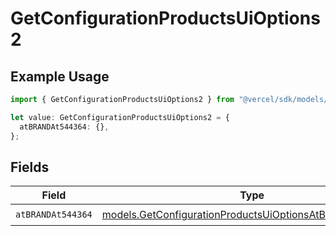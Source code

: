 # GetConfigurationProductsUiOptions2

## Example Usage

```typescript
import { GetConfigurationProductsUiOptions2 } from "@vercel/sdk/models/getconfigurationproductsop.js";

let value: GetConfigurationProductsUiOptions2 = {
  atBRANDAt544364: {},
};
```

## Fields

| Field                                                                                                                    | Type                                                                                                                     | Required                                                                                                                 | Description                                                                                                              |
| ------------------------------------------------------------------------------------------------------------------------ | ------------------------------------------------------------------------------------------------------------------------ | ------------------------------------------------------------------------------------------------------------------------ | ------------------------------------------------------------------------------------------------------------------------ |
| `atBRANDAt544364`                                                                                                        | [models.GetConfigurationProductsUiOptionsAtBRANDAt544364](../models/getconfigurationproductsuioptionsatbrandat544364.md) | :heavy_check_mark:                                                                                                       | N/A                                                                                                                      |